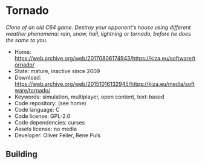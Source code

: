 # Tornado

_Clone of an old C64 game. Destroy your opponent's house using different weather phenomena: rain, snow, hail, lightning or tornado, before he does the same to you._

- Home: https://web.archive.org/web/20170806174943/https://kiza.eu/software/tornado/
- State: mature, inactive since 2009
- Download: https://web.archive.org/web/20151016132945/https://kiza.eu/media/software/tornado/
- Keywords: simulation, multiplayer, open content, text-based
- Code repository: (see home)
- Code language: C
- Code license: GPL-2.0
- Code dependencies: curses
- Assets license: no media
- Developer: Oliver Feiler, Rene Puls

## Building
